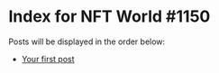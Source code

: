 # Index for NFT World #1150
Posts will be displayed in the order below:

- [Your first post](./001-first.md)

